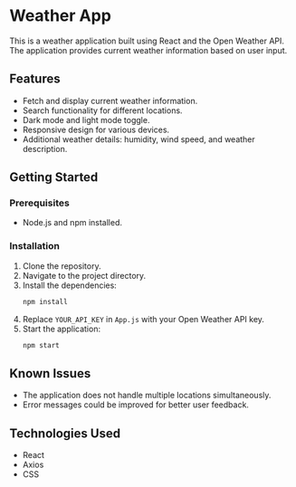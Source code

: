 # Weather App

This is a weather application built using React and the Open Weather API. The application provides current weather information based on user input.

## Features

- Fetch and display current weather information.
- Search functionality for different locations.
- Dark mode and light mode toggle.
- Responsive design for various devices.
- Additional weather details: humidity, wind speed, and weather description.

## Getting Started

### Prerequisites

- Node.js and npm installed.

### Installation

1. Clone the repository.
2. Navigate to the project directory.
3. Install the dependencies:
    ```bash
    npm install
    ```
4. Replace `YOUR_API_KEY` in `App.js` with your Open Weather API key.
5. Start the application:
    ```bash
    npm start
    ```

## Known Issues

- The application does not handle multiple locations simultaneously.
- Error messages could be improved for better user feedback.

## Technologies Used

- React
- Axios
- CSS



